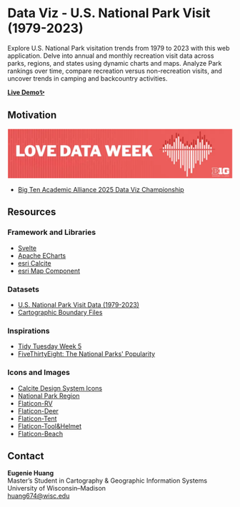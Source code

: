 # Data Viz - U.S. National Park Visit (1979-2023)

Explore U.S. National Park visitation trends from 1979 to 2023 with this web application. Delve into annual and monthly recreation visit data across parks, regions, and states using dynamic charts and maps. Analyze Park rankings over time, compare recreation versus non-recreation visits, and uncover trends in camping and backcountry activities.

[**Live Demo✨**](https://cat-grep.github.io/us-national-park-visit/)

## Motivation

![alt text](image.png)
* [Big Ten Academic Alliance 2025 Data Viz Championship](https://btaa.org/research/love-data-week/compete-in-the-2025-data-viz-championship)

## Resources

### Framework and Libraries

* [Svelte](https://svelte.dev/)
* [Apache ECharts](https://echarts.apache.org/index.html)
* [esri Calcite](https://developers.arcgis.com/calcite-design-system/)
* [esri Map Component](https://developers.arcgis.com/javascript/latest/references/map-components/)

### Datasets

* [U.S. National Park Visit Data (1979-2023)](https://www.responsible-datasets-in-context.com/posts/np-data/?tab=data-essay)
* [Cartographic Boundary Files](https://www.census.gov/geographies/mapping-files/time-series/geo/cartographic-boundary.html)

### Inspirations 

* [Tidy Tuesday Week 5](https://www.tidytuesday.com/5)
* [FiveThirtyEight: The National Parks' Popularity](https://fivethirtyeight.com/features/the-national-parks-have-never-been-more-popular/)

### Icons and Images

* [Calcite Design System Icons](https://developers.arcgis.com/calcite-design-system/icons/)
* [National Park Region](https://www.nps.gov/subjects/nationalhistoriclandmarks/contactus.htm)
* [Flaticon-RV](https://www.flaticon.com/free-icon/rv_7058351?term=rv+camp&page=1&position=7&origin=search&related_id=7058351)
* [Flaticon-Deer](https://www.flaticon.com/free-icon/deer_1063448?term=wild&related_id=1063448)
* [Flaticon-Tent](https://www.flaticon.com/free-icon/camping-tent_1600667?term=tent&page=1&position=1&origin=search&related_id=1600667)
* [Flaticon-Tool&Helmet](https://www.flaticon.com/free-icon/safety_2767757?term=tool+helmet&page=1&position=42&origin=search&related_id=2767757)
* [Flaticon-Beach](https://www.flaticon.com/free-icon/beach-chair_669969?term=beach&page=1&position=40&origin=search&related_id=669969)
  
## Contact

**Eugenie Huang**  
Master’s Student in Cartography & Geographic Information Systems  
University of Wisconsin–Madison  
huang674@wisc.edu  